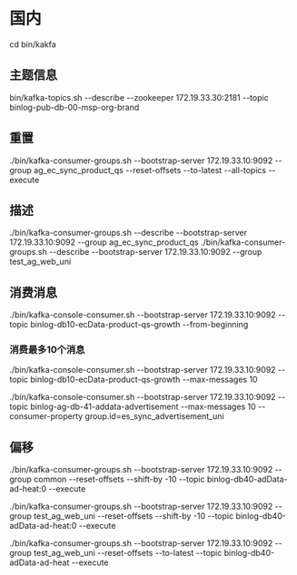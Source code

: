 # 国内

cd bin/kakfa


## 主题信息
bin/kafka-topics.sh --describe --zookeeper 172.19.33.30:2181 --topic binlog-pub-db-00-msp-org-brand

## 重置
./bin/kafka-consumer-groups.sh --bootstrap-server 172.19.33.10:9092 --group ag_ec_sync_product_qs --reset-offsets --to-latest --all-topics --execute

## 描述
./bin/kafka-consumer-groups.sh --describe --bootstrap-server 172.19.33.10:9092 --group ag_ec_sync_product_qs
./bin/kafka-consumer-groups.sh --describe --bootstrap-server 172.19.33.10:9092 --group test_ag_web_uni

## 消费消息
./bin/kafka-console-consumer.sh --bootstrap-server 172.19.33.10:9092 --topic binlog-db10-ecData-product-qs-growth --from-beginning

### 消费最多10个消息
./bin/kafka-console-consumer.sh --bootstrap-server 172.19.33.10:9092 --topic binlog-db10-ecData-product-qs-growth --max-messages 10

./bin/kafka-console-consumer.sh --bootstrap-server 172.19.33.10:9092 --topic binlog-ag-db-41-addata-advertisement --max-messages 10  --consumer-property group.id=es_sync_advertisement_uni



## 偏移
./bin/kafka-consumer-groups.sh --bootstrap-server 172.19.33.10:9092 --group common --reset-offsets --shift-by -10 --topic binlog-db40-adData-ad-heat:0 --execute

./bin/kafka-consumer-groups.sh --bootstrap-server 172.19.33.10:9092 --group test_ag_web_uni --reset-offsets --shift-by -10 --topic binlog-db40-adData-ad-heat:0 --execute

./bin/kafka-consumer-groups.sh --bootstrap-server 172.19.33.10:9092 --group test_ag_web_uni --reset-offsets --to-latest --topic binlog-db40-adData-ad-heat --execute